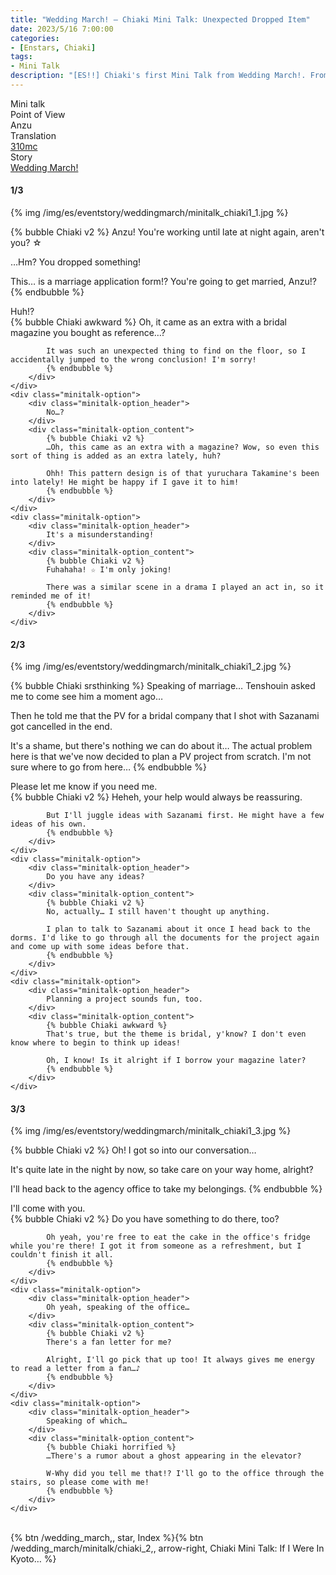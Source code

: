 ```yaml
---
title: "Wedding March! – Chiaki Mini Talk: Unexpected Dropped Item"
date: 2023/5/16 7:00:00
categories:
- [Enstars, Chiaki]
tags:
- Mini Talk
description: "[ES!!] Chiaki's first Mini Talk from Wedding March!. From Anzu's POV."
---
```

<div class="three-wrapper" style="--storyColor:#5ac189;--storyColor-rgb:90,193,137;--storyColor-h:147.4;--storyColor-s:45.4%;--storyColor-l:55.5%;">
    <div class="info-area">
        <div class="info">
            <div class="info-item characters">
                <div class="label">
                    Mini talk
                </div>
                <div class="value">
								<a href="/categories/Enstars/Chiaki" character="Chiaki"></a>
                </div>
            </div>
            <div class="info-item one">
                <div class="label">
                    Point of View
                </div>
                <div class="value">
                    Anzu
                </div>
            </div>
            <div class="info-item two">
                <div class="label">
                    Translation
                </div>
                <div class="value">
                    <a href="/about">310mc</a>
                </div>
            </div>
            <div class="info-item three">
                <div class="label">
                   Story
                </div>
                <div class="value">
                    <a href="/wedding_march">Wedding March!</a>
                </div>
            </div>
        </div>
    </div>
</div>

<!-- more -->

#### <div mt="rare"></div> 1/3

{% img /img/es/eventstory/weddingmarch/minitalk_chiaki1_1.jpg %}

{% bubble Chiaki v2 %}
Anzu! You're working until late at night again, aren't you? ☆

…Hm? You dropped something!

This… is a marriage application form!? You're going to get married, Anzu!?
{% endbubble %}

<div class="minitalk" character="Anzu">
    <div class="minitalk-option">
        <div class="minitalk-option_header">
            Huh!?
        </div>
        <div class="minitalk-option_content">
            {% bubble Chiaki awkward %}
            Oh, it came as an extra with a bridal magazine you bought as reference…?

            It was such an unexpected thing to find on the floor, so I accidentally jumped to the wrong conclusion! I'm sorry!
			{% endbubble %}
        </div>
    </div>
    <div class="minitalk-option">
        <div class="minitalk-option_header">
            No…?
        </div>
        <div class="minitalk-option_content">
            {% bubble Chiaki v2 %}
            …Oh, this came as an extra with a magazine? Wow, so even this sort of thing is added as an extra lately, huh?

            Ohh! This pattern design is of that yuruchara Takamine's been into lately! He might be happy if I gave it to him!
			{% endbubble %}
        </div>
    </div>
    <div class="minitalk-option">
        <div class="minitalk-option_header">
            It's a misunderstanding!
        </div>
        <div class="minitalk-option_content">
            {% bubble Chiaki v2 %}
            Fuhahaha! ☆ I'm only joking!

            There was a similar scene in a drama I played an act in, so it reminded me of it!
			{% endbubble %}
        </div>
    </div>
</div>

#### <div mt="rare"></div> 2/3

{% img /img/es/eventstory/weddingmarch/minitalk_chiaki1_2.jpg %}

{% bubble Chiaki srsthinking %}
Speaking of marriage… Tenshouin asked me to come see him a moment ago…

Then he told me that the PV for a bridal company that I shot with Sazanami got cancelled in the end.

It's a shame, but there's nothing we can do about it… The actual problem here is that we've now decided to plan a PV project from scratch. I'm not sure where to go from here…
{% endbubble %}

<div class="minitalk" character="Anzu">
    <div class="minitalk-option">
        <div class="minitalk-option_header">
            Please let me know if you need me.
        </div>
        <div class="minitalk-option_content">
            {% bubble Chiaki v2 %}
            Heheh, your help would always be reassuring.

            But I'll juggle ideas with Sazanami first. He might have a few ideas of his own.
			{% endbubble %}
        </div>
    </div>
    <div class="minitalk-option">
        <div class="minitalk-option_header">
            Do you have any ideas?
        </div>
        <div class="minitalk-option_content">
            {% bubble Chiaki v2 %}
            No, actually… I still haven't thought up anything.

            I plan to talk to Sazanami about it once I head back to the dorms. I'd like to go through all the documents for the project again and come up with some ideas before that.
			{% endbubble %}
        </div>
    </div>
    <div class="minitalk-option">
        <div class="minitalk-option_header">
            Planning a project sounds fun, too.
        </div>
        <div class="minitalk-option_content">
            {% bubble Chiaki awkward %}
            That's true, but the theme is bridal, y'know? I don't even know where to begin to think up ideas!

            Oh, I know! Is it alright if I borrow your magazine later?
			{% endbubble %}
        </div>
    </div>
</div>

#### <div mt="rare"></div> 3/3

{% img /img/es/eventstory/weddingmarch/minitalk_chiaki1_3.jpg %}

{% bubble Chiaki v2 %}
Oh! I got so into our conversation…

It's quite late in the night by now, so take care on your way home, alright?

I'll head back to the agency office to take my belongings.
{% endbubble %}

<div class="minitalk" character="Anzu">
    <div class="minitalk-option">
        <div class="minitalk-option_header">
          I'll come with you.
        </div>
        <div class="minitalk-option_content">
            {% bubble Chiaki v2 %}
            Do you have something to do there, too?

            Oh yeah, you're free to eat the cake in the office's fridge while you're there! I got it from someone as a refreshment, but I couldn't finish it all.
			{% endbubble %}
        </div>
    </div>
    <div class="minitalk-option">
        <div class="minitalk-option_header">
            Oh yeah, speaking of the office…
        </div>
        <div class="minitalk-option_content">
            {% bubble Chiaki v2 %}
            There's a fan letter for me?

            Alright, I'll go pick that up too! It always gives me energy to read a letter from a fan…♪
			{% endbubble %}
        </div>
    </div>
    <div class="minitalk-option">
        <div class="minitalk-option_header">
            Speaking of which…
        </div>
        <div class="minitalk-option_content">
            {% bubble Chiaki horrified %}
            …There's a rumor about a ghost appearing in the elevator?

            W-Why did you tell me that!? I'll go to the office through the stairs, so please come with me!
			{% endbubble %}
        </div>
    </div>
</div>
<br>
<div toc>{% btn /wedding_march,, star, Index %}{% btn /wedding_march/minitalk/chiaki_2,, arrow-right, Chiaki Mini Talk: If I Were In Kyoto… %}</div>
